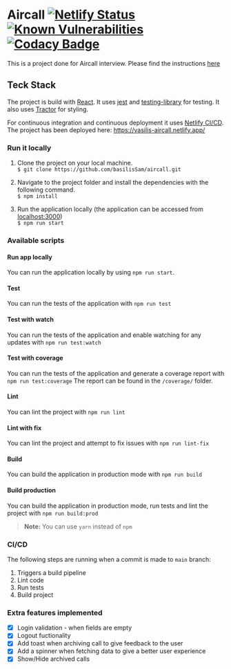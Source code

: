 # Aircall [![Netlify Status](https://api.netlify.com/api/v1/badges/01bf1838-b94e-468f-b331-e5ccb5e60096/deploy-status)](https://app.netlify.com/sites/vasilis-aircall/deploys) [![Known Vulnerabilities](https://snyk.io/test/github/basilisSam/aircall/badge.svg)](https://snyk.io/test/github/basilisSam/aircall) [![Codacy Badge](https://app.codacy.com/project/badge/Grade/fa90ffd43ad240d2bd823156d4b9ddc3)](https://www.codacy.com/gh/basilisSam/aircall/dashboard?utm_source=github.com&amp;utm_medium=referral&amp;utm_content=basilisSam/aircall&amp;utm_campaign=Badge_Grade)

This is a project done for Aircall interview. Please find the instructions [here](https://github.com/basilisSam/aircall/wiki/Project-Instructions)

## Teck Stack

The project is build with [React](https://reactjs.org/). It uses [jest](https://jestjs.io/) and [testing-library](https://testing-library.com/) for testing. It also uses [Tractor](https://tractor.aircall.io/) for styling.

For continuous integration and continuous deployment it uses [Netlify CI/CD](https://www.netlify.com/). The project has been deployed here: https://vasilis-aircall.netlify.app/

### Run it locally

1. Clone the project on your local machine. <br/>
   `$ git clone https://github.com/basilisSam/aircall.git`

1. Navigate to the project folder and install the dependencies with the following command. <br/>
   `$ npm install`

1. Run the application locally (the application can be accessed from [localhost:3000](http://localhost:3000/)) <br/>
   `$ npm run start`

### Available scripts

#### Run app locally

You can run the application locally by using `npm run start`.

#### Test

You can run the tests of the application with `npm run test`

#### Test with watch

You can run the tests of the application and enable watching for any updates with `npm run test:watch`

#### Test with coverage

You can run the tests of the application and generate a coverage report with `npm run test:coverage`
The report can be found in the `/coverage/` folder.

#### Lint

You can lint the project with `npm run lint`

#### Lint with fix

You can lint the project and attempt to fix issues with `npm run lint-fix`

#### Build

You can build the application in production mode with `npm run build`

#### Build production

You can build the application in production mode, run tests and lint the project with `npm run build:prod`

> **Note:** You can use `yarn` instead of `npm`

### CI/CD
The following steps are running when a commit is made to `main` branch:
1. Triggers a build pipeline
1. Lint code
1. Run tests
1. Build project 

### Extra features implemented
- [X] Login validation - when fields are empty
- [X] Logout fuctionality
- [X] Add toast when archiving call to give feedback to the user
- [X] Add a spinner when fetching data to give a better user experience
- [X] Show/Hide archived calls
